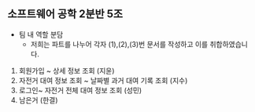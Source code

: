 ## 소프트웨어 공학 2분반 5조

- 팀 내 역할 분담
  - 저희는 파트를 나누어 각자 (1),(2),(3)번 문서를 작성하고 이를 취합하였습니다.
1. 회원가입 ~ 상세 정보 조회 (지윤)
2. 자전거 대여 정보 조회 ~ 날짜별 과거 대여 기록 조회 (지수)
3. 로그인~ 자전거 전체 대여 정보 조회 (성민)
4. 남은거 (한결)
